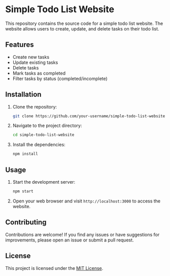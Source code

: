 # Simple Todo List Website

This repository contains the source code for a simple todo list website. The website allows users to create, update, and delete tasks on their todo list.

## Features

- Create new tasks
- Update existing tasks
- Delete tasks
- Mark tasks as completed
- Filter tasks by status (completed/incomplete)

## Installation

1. Clone the repository:

    ```bash
    git clone https://github.com/your-username/simple-todo-list-website.git
    ```

2. Navigate to the project directory:

    ```bash
    cd simple-todo-list-website
    ```

3. Install the dependencies:

    ```bash
    npm install
    ```

## Usage

1. Start the development server:

    ```bash
    npm start
    ```

2. Open your web browser and visit `http://localhost:3000` to access the website.

## Contributing

Contributions are welcome! If you find any issues or have suggestions for improvements, please open an issue or submit a pull request.

## License

This project is licensed under the [MIT License](LICENSE).
